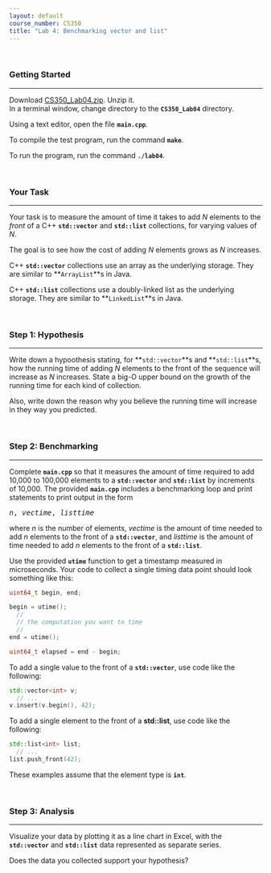 ```yaml
---
layout: default
course_number: CS350
title: "Lab 4: Benchmarking vector and list"
---
```



<br>

### Getting Started

--- --- --- --- --- --- --- --- --- --- --- --- --- --- --- --- --- --- --- --- --- --- --- ---

Download [CS350_Lab04.zip](CS350_Lab04.zip).  Unzip it.  
In a terminal window, change directory to the **```CS350_Lab04```** directory.

Using a text editor, open the file **```main.cpp```**.

To compile the test program, run the command **```make```**.

To run the program, run the command **```./lab04```**.



<br>

### Your Task

--- --- --- --- --- --- --- --- --- --- --- --- --- --- --- --- --- --- --- --- --- --- --- ---

Your task is to measure the amount of time it takes to add *N*
elements to the *front* of a C++ **```std::vector```** and **```std::list```** collections, for varying values of *N*.

The goal is to see how the cost of adding *N* elements grows as
*N* increases.

C++ **```std::vector```** collections use an array as the underlying storage.  They are similar to 
**```ArrayList```**s in Java.

C++ **```std::list```** collections use a doubly-linked list as the underlying storage. They are similar to 
**```LinkedList```**s in Java.



<br>

### Step 1: Hypothesis

--- --- --- --- --- --- --- --- --- --- --- --- --- --- --- --- --- --- --- --- --- --- --- ---

Write down a hypoothesis stating, for **```std::vector```**s and **```std::list```**s, how the running time of 
adding *N* elements to the front of the sequence will increase as *N* increases.  State a big-O upper bound on the 
growth of the running time for each kind of collection.

Also, write down the reason why you believe the running time will increase in they way you predicted.



<br>

### Step 2: Benchmarking

--- --- --- --- --- --- --- --- --- --- --- --- --- --- --- --- --- --- --- --- --- --- --- ---

Complete **```main.cpp```** so that it measures the amount of time required to add 10,000 to 100,000 elements to a 
**```std::vector```** and **```std::list```** by increments of 10,000.  The provided **```main.cpp```** includes a 
benchmarking loop and print statements to print output in the form


<pre>
<i>n</i>, <i>vectime</i>, <i>listtime</i>
</pre>


where *n* is the number of elements, *vectime* is the amount of time
needed to add *n* elements to the front of a **```std::vector```**, and *listtime* is the amount of time needed to 
add *n* elements to the front of a **```std::list```**.

Use the provided **```utime```** function to get a timestamp measured in microseconds.  Your code to collect a single 
timing data point should look something like this:


```cpp
uint64_t begin, end;

begin = utime();
  // 
  // the computation you want to time
  //
end = utime();

uint64_t elapsed = end - begin;
```

To add a single value to the front of a **```std::vector```**, use code like the following:

```cpp
std::vector<int> v;
  // ...
v.insert(v.begin(), 42);
```

To add a single element to the front of a **std::list**, use code like the
following:

```cpp
std::list<int> list;
  // ...
list.push_front(42);
```

These examples assume that the element type is **```int```**.



<br>

### Step 3: Analysis

--- --- --- --- --- --- --- --- --- --- --- --- --- --- --- --- --- --- --- --- --- --- --- ---

Visualize your data by plotting it as a line chart in Excel,
with the **```std::vector```** and **```std::list```** data represented as separate series.

Does the data you collected support your hypothesis?
